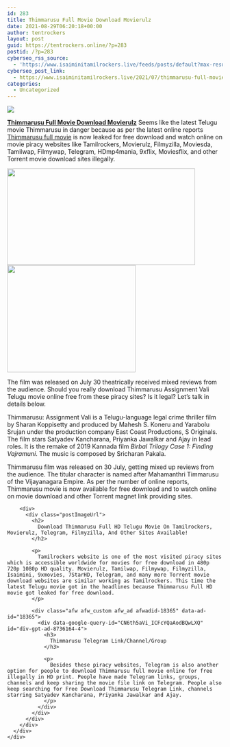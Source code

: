 ```yaml
---
id: 283
title: Thimmarusu Full Movie Download Movierulz
date: 2021-08-29T06:20:18+00:00
author: tentrockers
layout: post
guid: https://tentrockers.online/?p=283
postid: /?p=283
cyberseo_rss_source:
  - 'https://www.isaiminitamilrockers.live/feeds/posts/default?max-results=150&start-index=1'
cyberseo_post_link:
  - https://www.isaiminitamilrockers.live/2021/07/thimmarusu-full-movie-download-movierulz.html
categories:
  - Uncategorized
---
```

<div class="media_block">
  <img src="https://1.bp.blogspot.com/-ARrUoKJenkY/YQQjmizrzuI/AAAAAAAABF0/uVZYP1CeDEUXeznRTZq32El52uoKYiiXgCLcBGAsYHQ/s72-w439-h225-c/Thimmarusu-m-1.jpg" class="media_thumbnail" />
</div>

<meta content="Thimmarusu Full Movie Download Movierulz Seems like the latest Telugu movie Thimmarusu in danger because as per the latest online reports T..." name="twitter:description" />

  


<center>
</center>

[**Thimmarusu Full Movie Download Movierulz**](https://www.tamilrockerz.online/thimmarusu-full-movie-download-movierulz/) Seems like the latest Telugu movie Thimmarusu in danger because as per the latest online reports [Thimmarusu full movie](https://techsambavangal.in/thimmarusu-telegu-movie-2021/) is now leaked for free download and watch online on movie piracy websites like Tamilrockers, Movierulz, Filmyzilla, Moviesda, Tamilwap, Filmywap, Telegram, HDmp4mania, 9xflix, Moviesflix, and other Torrent movie download sites illegally.

<div class="separator">
  <a href="https://1.bp.blogspot.com/-ARrUoKJenkY/YQQjmizrzuI/AAAAAAAABF0/uVZYP1CeDEUXeznRTZq32El52uoKYiiXgCLcBGAsYHQ/s600/Thimmarusu-m-1.jpg"><img loading="lazy" border="0" data-original-height="336" data-original-width="600" height="225" src="https://1.bp.blogspot.com/-ARrUoKJenkY/YQQjmizrzuI/AAAAAAAABF0/uVZYP1CeDEUXeznRTZq32El52uoKYiiXgCLcBGAsYHQ/w439-h225/Thimmarusu-m-1.jpg" width="439" /></a>
</div>



<div class="separator">
  <a href="https://www.tamilrockerz.online/thimmarusu-full-movie-download-movierulz/"><img loading="lazy" border="0" data-original-height="250" data-original-width="300" height="250" src="https://1.bp.blogspot.com/-nfbzYVobUik/YMlpOerzdgI/AAAAAAAAA3Y/aAupsOUs_WMY6Lv7R1OtZhI6OqaRh-YAwCPcBGAYYCw/s0/e854879156f0849f3d27a89db88ed039.png" width="300" /></a>
</div>

The film was released on July 30 theatrically received mixed reviews from the audience. Should you really download Thimmarusu Assignment Vali Telugu movie online free from these piracy sites? Is it legal? Let&#8217;s talk in details below.

Thimmarusu: Assignment Vali is a Telugu-language legal crime thriller film by Sharan Koppisetty and produced by Mahesh S. Koneru and Yarabolu Srujan under the production company East Coast Productions, S Originals. The film stars Satyadev Kancharana, Priyanka Jawalkar and Ajay in lead roles. It is the remake of 2019 Kannada film&nbsp;_Birbal Trilogy Case 1: Finding Vajramuni_. The music is composed by Sricharan Pakala.

<div class="imdb_container">
  <div class="imdb_dark">
    <div class="imdb_left">
      <div class="poster_parent">
        <p>
          Thimmarusu film was released on 30 July, getting mixed up reviews from the audience. The titular character is named after Mahamanthri Timmarusu of the Vijayanagara Empire. As per the number of online reports, Thimmarusu movie is now available for free download and to watch online on movie download and other Torrent magnet link providing sites.
        </p>
        
        <div>
          <div class="postImageUrl">
            <h2>
              Download Thimmarusu Full HD Telugu Movie On Tamilrockers, Movierulz, Telegram, Filmyzilla, And Other Sites Available!
            </h2>
            
            <p>
              Tamilrockers website is one of the most visited piracy sites which is accessible worldwide for movies for free download in 480p 720p 1080p HD quality. Movierulz, Tamilwap, Filmywap, Filmyzilla, Isaimini, 9xmovies, 7StarHD, Telegram, and many more Torrent movie download websites are similar working as Tamilrockers. This time the latest Telugu movie got in the headlines because Thimmarusu Full HD movie got leaked for free download.
            </p>
            
            <div class="afw afw_custom afw_ad afwadid-18365" data-ad-id="18365">
              <div data-google-query-id="CN6th5aVi_ICFcYQaAodBQwLXQ" id="div-gpt-ad-8736164-4">
                <h3>
                  Thimmarusu Telegram Link/Channel/Group
                </h3>
                
                <p>
                  Besides these piracy websites, Telegram is also another option for people to download Thimmarusu full movie online for free illegally in HD print. People have made Telegram links, groups, channels and keep sharing the movie file link on Telegram. People also keep searching for Free Download Thimmarusu Telegram Link, channels starring Satyadev Kancharana, Priyanka Jawalkar and Ajay.
                </p>
              </div>
            </div>
          </div>
        </div>
      </div>
    </div>
  </div>
</div>

<center>
</center>